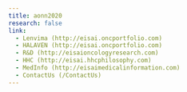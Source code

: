 ```yaml
---
title: aonn2020
research: false
link:
  - Lenvima (http://eisai.oncportfolio.com)
  - HALAVEN (http://eisai.oncportfolio.com)
  - R&D (http://eisaioncologyresearch.com)
  - HHC (http://eisai.hhcphilosophy.com)
  - MedInfo (http://eisaimedicalinformation.com)
  - ContactUs (/ContactUs)
---
```

